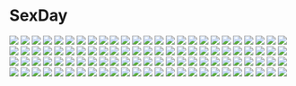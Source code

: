 # SexDay
![](https://konachan.com/jpeg/af829b7bbbb81be0c340a6d1bb401841/Konachan.com%20-%20224135%20animal_ears%20blue_eyes%20breasts%20cabbit%20collar%20doggirl%20game_cg%20grass%20hakoniwa_logic%20iriya_koko%20night%20nipples%20nude%20pink_hair%20tail%20tree%20yukie.jpg)
![](https://konachan.com/image/ef2a6cd8dabeab863f0f564ee93dee6a/Konachan.com%20-%2023638%20air%20blue%20kamio_misuzu%20ribbons%20visualart%20wings.jpg)
![](https://konachan.com/jpeg/d4d4977a3ac0e873de4e3df2a89d4095/Konachan.com%20-%20249832%20close%20memento_%28sennen_sensou_aigis%29%20navel%20sennen_sensou_aigis%20tattoo%20thighhighs%20toriniku_%28selene1050%29.jpg)
![](https://konachan.com/jpeg/d1967fbb79320fbd0e540d2f164fc830/Konachan.com%20-%20295844%20ass%20birkai%20black_hair%20cameltoe%20couch%20dress%20game_console%20green_eyes%20mary_%28pokemon%29%20panties%20pokemon%20twintails%20underwear.jpg)
![](https://konachan.com/image/f3cb0d4ee4b966c14b2fbbfc1e2ff4c2/Konachan.com%20-%20163982%20blue_eyes%20blue_hair%20butterfly%20hat%20komeiji_koishi%20tears%20touhou%20vima%20water.jpg)
![](https://konachan.com/jpeg/3dd6d83bfa467e9bdd91a6c083e25443/Konachan.com%20-%20190767%20breasts%20brown_hair%20cleavage%20demon%20dress%20gray_hair%20horns%20long_hair%20maritan_%28artist%29%20monster_girl_encyclopedia%20red_eyes%20succubus%20wings.jpg)
![](https://konachan.com/image/04d08e1f9231591646752160679a4828/Konachan.com%20-%20189036%20akatsuki_rokino%20blonde_hair%20blue_eyes%20blue_hair%20blush%20bow%20breasts%20cleavage%20dress%20hatsune_miku%20kagamine_rin%20megurine_luka%20pink_hair%20vocaloid.jpg)
![](https://konachan.com/image/6bb15ed2ddfd09628c462c38c55e4f58/Konachan.com%20-%2062841%20black_rock_shooter%20gun%20insane_black_rock_shooter%20m874%20scar%20sword%20weapon.jpg)
![](https://konachan.com/image/54bb872f5d376a304923eb4939a3536a/Konachan.com%20-%2060532%20breasts%20cleavage%20fullmetal_alchemist%20lust%20red.jpg)
![](https://konachan.com/image/87e8cae29ea0083556e3f20fd919ec17/Konachan.com%20-%2091926%20blue_eyes%20blue_hair%20blush%20breasts%20censored%20feng%20game_cg%20naturalton%20nipples%20no_bra%20open_shirt%20penis%20purple_hair%20pussy%20ribbons%20sex%20short_hair.jpg)
![](https://konachan.com/jpeg/dae7b60df85ae394f7f77e7252100595/Konachan.com%20-%20181746%202girls%20blush%20open_shirt%20original%20pantyhose%20school_uniform%20skirt%20thighhighs%20thomasz%20yuri.jpg)
![](https://konachan.com/jpeg/3f3148382f8aeb788fe5a9f901fd177c/Konachan.com%20-%20300634%20animal_ears%20bababababan%20blonde_hair%20blush%20breasts%20bunny_ears%20bunnygirl%20cameltoe%20candy%20chocolate%20fate_%28series%29%20green_eyes%20long_hair%20navel%20spread_legs.jpg)
![](https://konachan.com/image/7ba16784f75e0184f038110d10f0ffb2/Konachan.com%20-%20145379%20durarara%21%21%20knife%20orihara_izaya.jpg)
![](https://konachan.com/image/63bf80e86e2795a022cb33fb4ab6f6f9/Konachan.com%20-%20193175%20game_cg%20maki_gold_winberg%20peassoft%20satou_satoru%20school_uniform%20shitsuji_ga_aruji_wo_erabu_toki.jpg)
![](https://konachan.com/jpeg/e7b365ee094d0e637bc44e121492372b/Konachan.com%20-%20279702%20anus%20ass%20bed%20blush%20brown_eyes%20brown_hair%20cum%20kure_masahiro%20original%20pantyhose%20pussy%20school_uniform%20teddy_bear%20uncensored.jpg)
![](https://konachan.com/image/558c07e41f9770729f597db51ba643cd/Konachan.com%20-%20264845%20black_hair%20close%20drink%20flowers%20hoodie%20japanese_clothes%20kimono%20kusaka_kou%20original%20purple_eyes%20sake%20short_hair%20wedding_attire.jpg)
![](https://konachan.com/jpeg/0ec67e0aaba4a8dfd98b5be4ed27fcd0/Konachan.com%20-%20300603%20blue_eyes%20blush%20braids%20chocolate%20emia_%28castilla%29%20glasses%20heart%20long_hair%20original%20ribbons%20sketch%20thighhighs%20valentine%20white_hair.jpg)
![](https://konachan.com/jpeg/866e920ce0992d775305b990a35ab462/Konachan.com%20-%20203933%20ass%20bikini%20breasts%20cameltoe%20dorothy_west%20leona_west%20male%20pripara%20swimsuit%20tagme_%28artist%29%20thighhighs%20toudou_shion%20trap.jpg)
![](https://konachan.com/image/590192e90fbc7db9c11466401b5e35a6/Konachan.com%20-%20236784%20akage%20barefoot%20blush%20breasts%20brown_hair%20censored%20cum%20kuzu_no_honkai%20long_hair%20navel%20night%20nude%20penis%20polychromatic%20pussy%20sex%20spread_legs%20tears.jpg)
![](https://konachan.com/jpeg/d2c9e102057e2c1069ccd5e873abea2a/Konachan.com%20-%20113274%20bloomers%20dengeki_moeoh%20gym_uniform%20hakamada_hinata%20loli%20long_hair%20panties%20ro-kyu-bu%21%20thighhighs%20tinkle%20underwear%20undressing.jpg)
![](https://konachan.com/image/8f32b175d1b6590e8acf89f7fe4a8b4f/Konachan.com%20-%2044593%20aozaki_touko%20asagami_fujino%20flowers%20kara_no_kyoukai%20kokutou_azaka%20ouji_misaya%20ryougi_shiki%20wink.jpg)
![](https://konachan.com/jpeg/51cf2d0e28e5403e240e66518a9becfd/Konachan.com%20-%20264204%20censored%20de_ra_u_e_a%20game_cg%20milk_factory%20motto%21_haramase%21_honoo_no_oppai_isekai_ero_mahou_gakuen%21%20yukinokouji_mizore.jpg)
![](https://konachan.com/image/cca3c92b20f5aefa14c932ce489696c1/Konachan.com%20-%2011571%20tagme.jpg)
![](https://konachan.com/image/b634568b898e29afe19bae05cc60b4ca/Konachan.com%20-%20189871%20blue_hair%20chibi%20hat%20inue_shinsuke%20jpeg_artifacts%20tagme_%28character%29%20thighhighs%20witch%20yappa_choroin_desho%21.jpg)
![](https://konachan.com/image/6f0b27ec0ad57cb80f75cba6f93bcd93/Konachan.com%20-%2078390%20hatsune_miku%20miku_append%20twintails%20vocaloid.jpg)
![](https://konachan.com/jpeg/d4558c2585b309d1f4082101de8daee2/Konachan.com%20-%20254239%20brown_hair%20cropped%20glasses%20green_eyes%20hoodie%20long_hair%20original%20ruins%20scenic%20tlla.jpg)
![](https://konachan.com/image/38e422c75f978ff069c46f2a49d5503d/Konachan.com%20-%2013099%20beach%20bikini%20swimsuit%20tagme.jpg)
![](https://konachan.com/image/b974bdf3bd36535958f089f395f0de5b/Konachan.com%20-%20111549%20animal%20brown_hair%20rabbit%20red_eyes%20tagme.jpg)
![](https://konachan.com/jpeg/f3423a3a64c52d361eac4a179e94ae12/Konachan.com%20-%20255033%20braids%20breasts%20brown_hair%20bug_system%20clouds%20game_cg%20glasses%20green_eyes%20kyou%20long_hair%20orange_eyes%20purple_eyes%20purple_hair%20sky%20twintails%20white_hair.jpg)
![](https://konachan.com/image/0e30321124e41a24455034a207d88fcd/Konachan.com%20-%20143336%20akane_miu%20black_hair%20blue_eyes%20bow%20breasts%20hatsuyuki_sakura%20nipples%20no_bra%20open_shirt%20saga_planets%20school_uniform%20short_hair%20zoom_layer.jpg)
![](https://konachan.com/jpeg/65c2327e9a6524e25d30645e47ff76e1/Konachan.com%20-%20244251%20beach%20bikini%20close%20daul%20navel%20nazo_no_kanojo_x%20swimsuit%20tan_lines%20transparent%20urabe_mikoto%20vector.jpg)
![](https://konachan.com/image/d09dc49b926dac47b1eb478e61bba536/Konachan.com%20-%20177319%20aircraft%20black_hair%20blonde_hair%20blue_hair%20brown_eyes%20brown_hair%20clouds%20dress%20food%20gloves%20group%20headband%20horns%20skirt%20sky%20swimsuit%20thighhighs%20water.jpg)
![](https://konachan.com/image/ff714c9a416c43670886e1efe3be50d1/Konachan.com%20-%20124653%202girls%20ass%20blush%20breasts%20censored%20cum%20kamimura_chika%20kamimura_haruka%20nipples%20nude%20sisters%20tagme_%28artist%29%20thighhighs%20white.jpg)
![](https://konachan.com/image/06757329e84550e6c0d0d2df6aec54f7/Konachan.com%20-%20253767%202girls%20aqua_eyes%20black_heart%20braids%20breasts%20elbow_gloves%20flowers%20garter_belt%20gloves%20halo%20long_hair%20neptune%20noire%20purple_hair%20twintails%20white_hair.jpg)
![](https://konachan.com/image/c2b4a3a958fa733dc91a9d2c4d448ef1/Konachan.com%20-%2032039%20artoria_pendragon_%28all%29%20fate_%28series%29%20fate_stay_night%20saber.jpg)
![](https://konachan.com/jpeg/4e046ab52d2268d66d10bd581dfdafd6/Konachan.com%20-%20196566%20anthropomorphism%20aqua_eyes%20bikini%20clouds%20gray_hair%20hirose_madoka%20kantai_collection%20ro-500_%28kancolle%29%20swimsuit%20tan_lines%20wink.jpg)
![](https://konachan.com/jpeg/85f24cc421b13d4794cea575ee8c34b3/Konachan.com%20-%20131555%20azuma_yoru%20blue_eyes%20collar%20game_cg%20hatsuyuki_sakura%20long_hair%20pink_hair%20saga_planets%20skirt%20toranosuke.jpg)
![](https://konachan.com/image/2a36fd1d04a81151d98c25d97d535f55/Konachan.com%20-%20125178%20mononobe_no_futo%20patorishia%20tagme%20touhou%20toyosatomimi_no_miko.jpg)
![](https://konachan.com/image/77f63adb77b8d072d36ee5096f933ae0/Konachan.com%20-%2065744%20christmas%20hashida_itaru%20okabe_rintarou%20short_hair%20steins%3Bgate%20tagme%20thighhighs%20urushibara_ruka.jpg)
![](https://konachan.com/image/ef6a8af0f8df76e9754a16685bb35550/Konachan.com%20-%2014815%202girls%20black_eyes%20black_hair%20elbow_gloves%20gloves%20graffiti%20headphones%20ogi%20original%20short_hair%20watermark.jpg)
![](https://konachan.com/image/d35a9df685a57093b9153ca54acbcf2f/Konachan.com%20-%2020834%20fruits_basket%20sohma_kyo.jpg)
![](https://konachan.com/image/3ae3354445a7bbdc806fc24bb8ec2e72/Konachan.com%20-%206528%20idolmaster%20jpeg_artifacts%20kisaragi_chihaya%20ueda_yumehito.jpg)
![](https://konachan.com/image/74a354995c7d8c2980e059d9dd369a98/Konachan.com%20-%20151248%20bed%20blood%20breasts%20censored%20cum%20game_cg%20hug%20ko%7Echa%20nipples%20purple_hair%20pussy%20sex%20tears%20witch%27s_garden%20yukimura_suzuno.jpg)
![](https://konachan.com/jpeg/9e978b16ea6486cc79f75daa08ccda48/Konachan.com%20-%20211993%20black_hair%20long_hair%20original%20scarf%20snow%20tan_%28tangent%29%20winter.jpg)
![](https://konachan.com/image/81e653bf86cb1a6296dc1920db90800b/Konachan.com%20-%20145800%20kirigaya_kazuto%20sword%20sword_art_online%20tagme_%28artist%29%20weapon%20yuuki_asuna.jpg)
![](https://konachan.com/image/7dbef8a18fa8dfefa73307f4a1fa259f/Konachan.com%20-%20152417%20bed%20blue_eyes%20blue_hair%20bow%20cirno%20fairy%20flat_chest%20loli%20sakuraba_hikaru_%28loveindog%29%20short_hair%20touhou%20underwear%20undressing%20wings.jpg)
![](https://konachan.com/image/f8e2d6a314e0d9fe42e3cf88410a2268/Konachan.com%20-%20284991%20blush%20bow%20braids%20breasts%20cleavage%20close%20clouds%20daiba_kanon%20flowers%20god_eater%20headband%20lolicept%20pink_hair%20sex%20short_hair%20sky%20wet%20wristwear.jpg)
![](https://konachan.com/image/f33acdaf13dc113990fe38afc90fdf84/Konachan.com%20-%20143543%20ass%20bodysuit%20original%20saejin_oh%20short_hair%20skintight.jpg)
![](https://konachan.com/jpeg/c170f07df0c5933b82b6624709399f4b/Konachan.com%20-%20151586%20blonde_hair%20blue_hair%20blush%20breasts%20game_cg%20glasses%20justy_x_nasty%20long_hair%20mikagami_mamizu%20ootsuki_karin%20red_eyes%20short_hair%20whirlpool%20yellow_eyes.jpg)
![](https://konachan.com/image/81293ab8be68d5e5182e43b0dfb9b98e/Konachan.com%20-%20292301%202girls%20abo_%28kawatasyunnnosukesabu%29%20apron%20brown_hair%20drink%20food%20hoodie%20original%20ponytail%20red_eyes%20shorts%20skirt%20white_hair.jpg)
![](https://konachan.com/jpeg/65bc17532106c1adc1cbcb1ac8480948/Konachan.com%20-%20293036%202girls%20blood%20crown%20gloves%20gray_hair%20hk_%28zxd0554%29%20long_hair%20orange_hair%20ponytail%20shoujo_ai%20sword%20tiara%20uniform%20weapon.jpg)
![](https://konachan.com/image/2b694aad5f860fcb5ab0aeba9676d4ff/Konachan.com%20-%20134571%20blue_eyes%20blue_hair%20cirno%20guitar%20instrument%20short_hair%20tagme%20touhou.jpg)
![](https://konachan.com/jpeg/e94f981e57240916e45a656c69a299e1/Konachan.com%20-%20244400%20bow%20eromanga-sensei%20gray_hair%20green_eyes%20hoodie%20izumi_sagiri%20kanikou%20loli%20long_hair%20shorts%20white.jpg)
![](https://konachan.com/image/022c344446c1ba07d10bb8a57351bdde/Konachan.com%20-%20306804%20bell%20black_hair%20bow%20breasts%20cameltoe%20choker%20christmas%20cleavage%20foxgirl%20garter_belt%20headband%20long_hair%20panties%20ribbons%20signed%20stockings%20tail%20underwear.jpg)
![](https://konachan.com/jpeg/618744d078001e500d1b8b850eaaa77b/Konachan.com%20-%20170533%207zu7%20blue_eyes%20bubbles%20green_hair%20kneehighs%20original%20panties%20short_hair%20skirt%20underwater%20underwear%20water%20wink.jpg)
![](https://konachan.com/image/24db6f83f60e9e40d9a71ed457a106d2/Konachan.com%20-%20110457%20a_flow%20blonde_hair%20blue_eyes%20cecilia_alcott%20infinite_stratos%20petals%20wedding_attire.jpg)
![](https://konachan.com/jpeg/5bdef9eb06bb9c533a4e218c567486a2/Konachan.com%20-%20211370%20chara_%28undertale%29%20tenperu_tapio%20undertale.jpg)
![](https://konachan.com/image/3a91c9a789578ccb1fece4a81edcae4b/Konachan.com%20-%2015277%20bakuretsu_tenshi%20gun%20meg%20weapon.jpg)
![](https://konachan.com/image/6bfc72d9be1ecd997625341d71a09a89/Konachan.com%20-%20215771%20vocaloid%20vocaloid_china%20xingchen.jpg)
![](https://konachan.com/image/023dd1bdaefc98ae31e86c605702257a/Konachan.com%20-%2011129%20animal_ears%20ass%20bell%20blue_eyes%20blush%20bow%20brown_hair%20catgirl%20maid%20panties%20striped_panties%20tail%20underwear%20wristwear.jpg)
![](https://konachan.com/jpeg/2df401299faee3be78416d79b1e0d7d8/Konachan.com%20-%20250876%20ass%20blonde_hair%20blush%20bodysuit%20breasts%20bubbles%20cross%20garter%20gloves%20long_hair%20panties%20pink_eyes%20skintight%20thighhighs%20underwear%20wand%20yomomirin.jpg)
![](https://konachan.com/jpeg/5e871977e66ae2b73651ad5cf09cbca0/Konachan.com%20-%2029950%20hazuki%20tsukuyomi_moon_phase%20yagumo_kengou.jpg)
![](https://konachan.com/image/5d05437f3659f41c2d3cc23bade3ed63/Konachan.com%20-%20214989%20aizawa_hikaru%20aqua_eyes%20blonde_hair%20blush%20long_hair%20microsoft%20os-tan%20scarf%20shinia%20skirt%20valentine.jpg)
![](https://konachan.com/image/444b177edb8ae98b325ad81a2435c2db/Konachan.com%20-%2045270%20blonde_hair%20blue_eyes%20breasts%20censored%20cum%20game_cg%20headband%20necklace%20nipples%20open_shirt%20pussy_juice%20sex%20short_hair%20syangrila%20tomose_shunsaku.jpg)
![](https://konachan.com/jpeg/3216051613ff0de58eeebc513b839129/Konachan.com%20-%20294432%20blue_eyes%20blue_hair%20blush%20cameltoe%20clochette%20game_cg%20oshiki_hitoshi%20panties%20phone%20school_uniform%20spread_legs%20tatenokawa_tsumuri%20thighhighs%20underwear.jpg)
![](https://konachan.com/image/948fb02776de04ce3228c95bec77ce78/Konachan.com%20-%20206816%20anthropomorphism%20eru_%289878622%29%20kantai_collection%20long_hair%20petals%20signed%20sky%20umbrella%20water%20yamato_%28kancolle%29.jpg)
![](https://konachan.com/image/13f959451ca6a82b3fe663cd0140a91e/Konachan.com%20-%20126847%20aqua_eyes%20blonde_hair%20boku_wa_tomodachi_ga_sukunai%20kashiwazaki_sena.jpg)
![](https://konachan.com/image/f26e4ebbbd1f68a7ded8f4a82e1008bd/Konachan.com%20-%2025922%20blood%20elfen_lied%20lucy_%28elfen_lied%29.jpeg)
![](https://konachan.com/image/86ab24058e72b475e5aac939da334af5/Konachan.com%20-%20115571%20akatsuki_no_goei%20blue_eyes%20bow%20dress%20fang%20game_cg%20long_hair%20nikaidoh_reika%20red_hair%20syangrila%20tagme%20tomose_shunsaku%20twintails.jpg)
![](https://konachan.com/image/27a0ed78137afbc3989d544b681d4729/Konachan.com%20-%20218372%20brown_hair%20hakurei_reimu%20japanese_clothes%20long_hair%20miko%20seiya_asakami%20touhou%20yellow_eyes.jpg)
![](https://konachan.com/image/eae8c1ad04dd06aa1ede30042b17a277/Konachan.com%20-%2044004%20tokiame%20touhou%20watatsuki_no_toyohime%20watatsuki_no_yorihime.jpg)
![](https://konachan.com/image/36aa8f402a9e72ef48c122fef8b9ce88/Konachan.com%20-%20199706%20aliasing%20building%20city%20hat%20headdress%20katana%20long_hair%20phone%20red_eyes%20ryosios%20sword%20tail%20touhou%20tree%20twintails%20water%20waterfall%20weapon%20wolfgirl.jpg)
![](https://konachan.com/jpeg/22cd82f389e5212cdf6f2319e44fb51f/Konachan.com%20-%20293443%20ass%20blonde_hair%20censored%20dark_skin%20game_cg%20nude%20orc_soft%20purple_eyes%20sakura_rui%20sex%20shikijou_kyoudan%20sumeragi_kohaku.jpg)
![](https://konachan.com/jpeg/e7b16aa546253e8c52f7bf4b68d75cef/Konachan.com%20-%20221538%20breasts%20building%20city%20cleavage%20cropped%20dress%20gloves%20long_hair%20night%20original%20red_eyes%20scan%20sword%20thighhighs%20twintails%20upskirt%20weapon%20white_hair.jpg)
![](https://konachan.com/jpeg/851c0ae34d71300c16e082ad160d20c2/Konachan.com%20-%20191697%20akatsuki-works%20game_cg%20hello_lady%21%20saeki_hokuto%20takazaki_eru.jpg)
![](https://konachan.com/image/dc6115fc469abe5cfee5ad238ab602f0/Konachan.com%20-%2052424%20ikkitousen%20kanu_unchou.jpg)
![](https://konachan.com/image/1684cb013729462363049fcaee7be42d/Konachan.com%20-%20286246%20animal%20bikini%20breasts%20bubbles%20cameltoe%20doggirl%20fish%20gray_hair%20green_eyes%20navel%20original%20ribbons%20swimsuit%20tail%20twintails%20underwater%20water%20yukata%20yukie.jpg)
![](https://konachan.com/image/404dbd05fe9e04d57bfe217514385317/Konachan.com%20-%2044972%20brown_hair%20clannad%20dress%20furukawa_nagisa%20long_hair%20okazaki_ushio%20robot%20summer_dress.jpg)
![](https://konachan.com/image/a21d55b47f07e4465644039c8fd1fa71/Konachan.com%20-%20191074%202girls%20akemi_homura%20akuma_homura%20black_hair%20bow%20dress%20feathers%20gloves%20headband%20hoony%20long_hair%20pink_eyes%20pink_hair%20ribbons%20thighhighs%20twintails.jpg)
![](https://konachan.com/image/02b32f53da023841906e9d2efa8a1e6a/Konachan.com%20-%208113%20autumn%20black_hair%20bow%20flowers%20green_eyes%20leaves%20long_hair%20nishimata_aoi%20really_really%20shuffle%20sunflower%20yae_sakura.jpg)
![](https://konachan.com/image/a30ecfa323f55c6baf9d38a01e49682c/Konachan.com%20-%2055901%20asu_no_yoichi%20close%20ikaruga_ayame.jpg)
![](https://konachan.com/image/7e603f04bc959e4982a5bfb772297624/Konachan.com%20-%20111582%202girls%20blue_hair%20brown_eyes%20brown_hair%20green_eyes%20hat%20index%20long_hair%20misaka_mikoto%20nun%20school_uniform%20short_hair%20skirt%20to_aru_majutsu_no_index%20white.jpg)
![](https://konachan.com/jpeg/bc37ffbcf85f67c55c1bcf1ae9044925/Konachan.com%20-%20107274%20adam19880119%20akemi_homura%20kaname_madoka%20mahou_shoujo_madoka_magica%20ultimate_madoka.jpg)
![](https://konachan.com/jpeg/cd032a0ac567b117ce588174b8edd49d/Konachan.com%20-%2052167%20sakura_%28tsubasa%29%20syaoran%20tokyo_revelations%20tsubasa_reservoir_chronicle.jpg)
![](https://konachan.com/image/2bd703488232959adfc0f12918b3bc17/Konachan.com%20-%2091961%20hanamura_yosuke%20persona%20persona_4%20seta_souji.jpg)
![](https://konachan.com/jpeg/de66bb0438d0a7c734dfea1c54991d57/Konachan.com%20-%20168410%20blue_hair%20blush%20breasts%20censored%20dress%20headdress%20long_hair%20nipples%20nishieda%20orange_eyes%20original%20penis%20pubic_hair%20pussy%20scan%20sex%20swimsuit%20wet.jpg)
![](https://konachan.com/image/45213f61af75c309b6d8c773f75f9f1c/Konachan.com%20-%20135383%20beach%20clouds%20landscape%20nobody%20original%20scenic%20sky%20tagme_%28artist%29%20water.jpg)
![](https://konachan.com/image/1c9946443bc84fa5961f263033370026/Konachan.com%20-%20296389%203d%20bow%20brown_eyes%20brown_hair%20drink%20furahata_gen%20hat%20shirt%20short_hair%20skirt%20tie%20touhou%20usami_renko.jpg)
![](https://konachan.com/image/500e991bd69fdc2d6e82e3f091068652/Konachan.com%20-%2011359%20ragnarok_online%20white_smith.jpg)
![](https://konachan.com/image/ec0cd798cb795c185b07c23f2aee3b9b/Konachan.com%20-%20287684%20aliasing%20azur_lane%20bikini%20blue_hair%20breasts%20brown_eyes%20choker%20cleavage%20cross%20navel%20necklace%20short_hair%20staff%20swimsuit%20underboob%20wristwear.jpg)
![](https://konachan.com/image/7801a4b9dfef8d21dc185236cd1a86aa/Konachan.com%20-%20202468%20animal_ears%20bed%20blush%20breasts%20catgirl%20game_cg%20hunie_pop%20navel%20ninamo%20nipples%20nude%20pussy%20red_hair%20short_hair%20spread_legs%20tail%20uncensored%20yellow_eyes.jpg)
![](https://konachan.com/image/221b6534f0d604b3dc8478f01f8a2ed2/Konachan.com%20-%20143697%20bra%20brown_eyes%20brown_hair%20dressing%20long_hair%20nishiguchi_tomoya%20nyantype%20panties%20scan%20sword_art_online%20thighhighs%20underwear%20yuuki_asuna.jpg)
![](https://konachan.com/image/728df93665341b5252a73fa7e901dcb5/Konachan.com%20-%2020474%20ghost_in_the_shell%20kusanagi_motoko.jpg)
![](https://konachan.com/image/f3fd123fe2363d46f8b1aceb1da0ca9f/Konachan.com%20-%20306890%20animal_ears%20arknights%20breasts%20cleavage%20dolce_%28dolsuke%29%20gray_hair%20long_hair%20navel%20open_shirt%20scarf%20see_through%20shorts%20tail%20yellow_eyes.jpg)
![](https://konachan.com/image/51062528c41b1c8826a76093e3f2b81c/Konachan.com%20-%2049372%20akiakane%20hatsune_miku%20headphones%20thighhighs%20vocaloid.jpg)
![](https://konachan.com/image/35c8342450ad28ec77684db2697425a6/Konachan.com%20-%20128321%20censored%20red_hair%20rio%20super_blackjack.jpg)
![](https://konachan.com/jpeg/5eafda76c092bb8e8eb16ada3684b596/Konachan.com%20-%20119588%20bikini%20blonde_hair%20breasts%20brown_eyes%20fairy_tail%20long_hair%20lucy_heartfilia%20navel%20onsen%20swimsuit%20water.jpg)
![](https://konachan.com/image/5b2eec1180f0122f5337459860b643b7/Konachan.com%20-%2025821%20bell%20black_hair%20blue_eyes%20blush%20bow%20breasts%20catgirl%20cleavage%20condom%20dress%20headdress%20maid%20panties%20ribbons%20skirt%20skirt_lift%20tail%20thighhighs%20underwear.jpeg)
![](https://konachan.com/jpeg/06634566c9ee3ad1d3e4952afaa21c21/Konachan.com%20-%20245476%20animal%20aqua_eyes%20azutarou%20barefoot%20bird%20blush%20braids%20breasts%20cleavage%20drink%20flowers%20gray_hair%20japanese_clothes%20male%20original%20wink.jpg)
![](https://konachan.com/image/ae0a3ff529b0d4d7d285bd170a27ee2e/Konachan.com%20-%20210158%20aliasing%20blonde_hair%20ello-chan%20instrument%20miyazono_kaori%20school_uniform%20shigatsu_wa_kimi_no_uso%20skirt%20tie%20violin.jpg)
